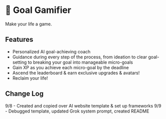 # 🎯 Goal Gamifier
Make your life a game.
## Features
- Personalized AI goal-achieving coach
- Guidance during every step of the process, from ideation to clear goal-setting to breaking your goal into manageable micro-goals
- Gain XP as you achieve each micro-goal by the deadline
- Ascend the leaderboard & earn exclusive upgrades & avatars!
- Reclaim your life!
## Change Log
9/8 - Created and copied over AI website template & set up frameworks
9/9 - Debugged template, updated Grok system prompt, created README
